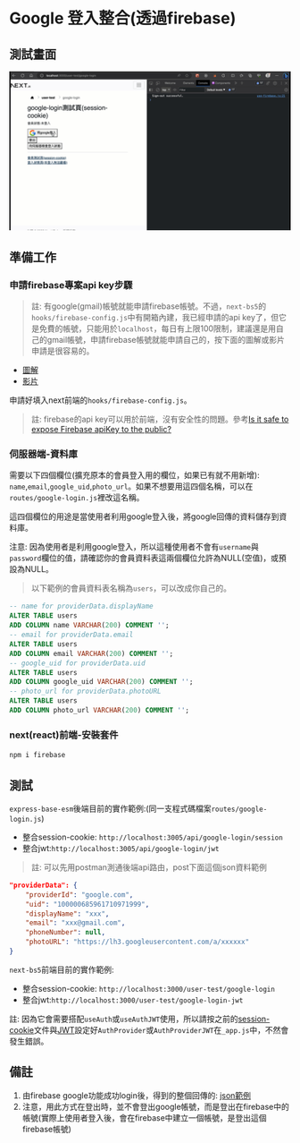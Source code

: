 # Google 登入整合(透過firebase)

## 測試畫面

![](imgs/test-firebase-google-login.gif)

## 準備工作

### 申請firebase專案api key步驟

> 註: 有google(gmail)帳號就能申請firebase帳號。不過，`next-bs5`的`hooks/firebase-config.js`中有開箱內建，我已經申請的api key了，但它是免費的帳號，只能用於`localhost`，每日有上限100限制，建議還是用自己的gmail帳號，申請firebase帳號就能申請自己的，按下面的圖解或影片申請是很容易的。

- [圖解](https://github.com/orgs/mfee-react/discussions/65#discussioncomment-5074321)
- [影片](https://www.youtube.com/watch?v=FoLNfMydMXw)

申請好填入next前端的`hooks/firebase-config.js`。

> 註: firebase的api key可以用於前端，沒有安全性的問題。參考[Is it safe to expose Firebase apiKey to the public?](https://stackoverflow.com/questions/37482366/is-it-safe-to-expose-firebase-apikey-to-the-public)

### 伺服器端-資料庫

需要以下四個欄位(擴充原本的會員登入用的欄位，如果已有就不用新增): `name`,`email`,`google_uid`,`photo_url`。如果不想要用這四個名稱，可以在`routes/google-login.js`裡改這名稱。

這四個欄位的用途是當使用者利用google登入後，將google回傳的資料儲存到資料庫。

注意: 因為使用者是利用google登入，所以這種使用者不會有`username`與`password`欄位的值，請確認你的會員資料表這兩個欄位允許為NULL(空值)，或預設為NULL。

> 以下範例的會員資料表名稱為`users`，可以改成你自己的。

```sql
-- name for providerData.displayName
ALTER TABLE users
ADD COLUMN name VARCHAR(200) COMMENT '';
-- email for providerData.email
ALTER TABLE users
ADD COLUMN email VARCHAR(200) COMMENT '';
-- google_uid for providerData.uid
ALTER TABLE users
ADD COLUMN google_uid VARCHAR(200) COMMENT '';
-- photo_url for providerData.photoURL
ALTER TABLE users
ADD COLUMN photo_url VARCHAR(200) COMMENT '';
```

### next(react)前端-安裝套件

```sh
npm i firebase
```

## 測試

`express-base-esm`後端目前的實作範例:(同一支程式碼檔案`routes/google-login.js`)

- 整合session-cookie: `http://localhost:3005/api/google-login/session`
- 整合jwt:`http://localhost:3005/api/google-login/jwt`

> 註: 可以先用postman測通後端api路由，post下面這個json資料範例

```json
"providerData": {
    "providerId": "google.com",
    "uid": "100000685961710971999",
    "displayName": "xxx",
    "email": "xxx@gmail.com",
    "phoneNumber": null,
    "photoURL": "https://lh3.googleusercontent.com/a/xxxxxx"
}
```

`next-bs5`前端目前的實作範例:

- 整合session-cookie: `http://localhost:3000/user-test/google-login` 
- 整合jwt:`http://localhost:3000/user-test/google-login-jwt`

註: 因為它會需要搭配`useAuth`或`useAuthJWT`使用，所以請按之前的[session-cookie](./session-cookie.md)文件與[JWT](./jwt.md)設定好`AuthProvider`或`AuthProviderJWT`在`_app.js`中，不然會發生錯誤。

## 備註

1. 由firebase google功能成功login後，得到的整個回傳的: [json範例](../data/firebase-google/return-user-sample.json)
2. 注意，用此方式在登出時，並不會登出google帳號，而是登出在firebase中的帳號(實際上使用者登入後，會在firebase中建立一個帳號，是登出這個firebase帳號)
